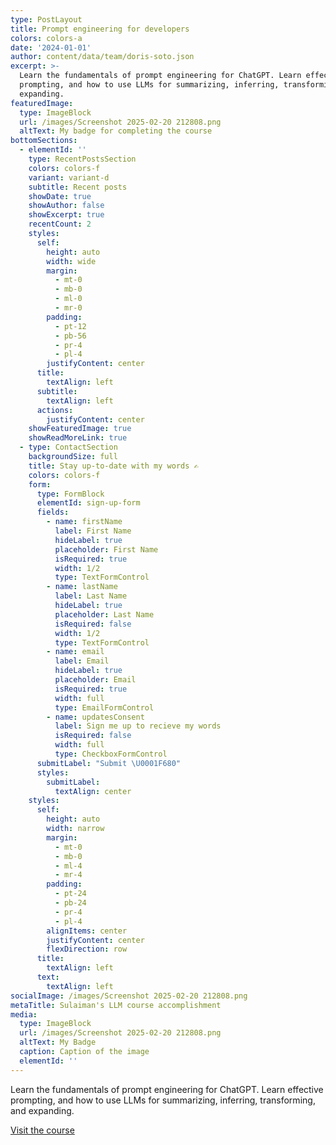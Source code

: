 ```yaml
---
type: PostLayout
title: Prompt engineering for developers
colors: colors-a
date: '2024-01-01'
author: content/data/team/doris-soto.json
excerpt: >-
  Learn the fundamentals of prompt engineering for ChatGPT. Learn effective
  prompting, and how to use LLMs for summarizing, inferring, transforming, and
  expanding.
featuredImage:
  type: ImageBlock
  url: /images/Screenshot 2025-02-20 212808.png
  altText: My badge for completing the course
bottomSections:
  - elementId: ''
    type: RecentPostsSection
    colors: colors-f
    variant: variant-d
    subtitle: Recent posts
    showDate: true
    showAuthor: false
    showExcerpt: true
    recentCount: 2
    styles:
      self:
        height: auto
        width: wide
        margin:
          - mt-0
          - mb-0
          - ml-0
          - mr-0
        padding:
          - pt-12
          - pb-56
          - pr-4
          - pl-4
        justifyContent: center
      title:
        textAlign: left
      subtitle:
        textAlign: left
      actions:
        justifyContent: center
    showFeaturedImage: true
    showReadMoreLink: true
  - type: ContactSection
    backgroundSize: full
    title: Stay up-to-date with my words ✍️
    colors: colors-f
    form:
      type: FormBlock
      elementId: sign-up-form
      fields:
        - name: firstName
          label: First Name
          hideLabel: true
          placeholder: First Name
          isRequired: true
          width: 1/2
          type: TextFormControl
        - name: lastName
          label: Last Name
          hideLabel: true
          placeholder: Last Name
          isRequired: false
          width: 1/2
          type: TextFormControl
        - name: email
          label: Email
          hideLabel: true
          placeholder: Email
          isRequired: true
          width: full
          type: EmailFormControl
        - name: updatesConsent
          label: Sign me up to recieve my words
          isRequired: false
          width: full
          type: CheckboxFormControl
      submitLabel: "Submit \U0001F680"
      styles:
        submitLabel:
          textAlign: center
    styles:
      self:
        height: auto
        width: narrow
        margin:
          - mt-0
          - mb-0
          - ml-4
          - mr-4
        padding:
          - pt-24
          - pb-24
          - pr-4
          - pl-4
        alignItems: center
        justifyContent: center
        flexDirection: row
      title:
        textAlign: left
      text:
        textAlign: left
socialImage: /images/Screenshot 2025-02-20 212808.png
metaTitle: Sulaiman's LLM course accomplishment
media:
  type: ImageBlock
  url: /images/Screenshot 2025-02-20 212808.png
  altText: My Badge
  caption: Caption of the image
  elementId: ''
---
```

Learn the fundamentals of prompt engineering for ChatGPT. Learn effective prompting, and how to use LLMs for summarizing, inferring, transforming, and expanding.

[Visit the course](https://learn.deeplearning.ai/accomplishments/bbab8bdf-6b1e-4396-bfca-32225f381c4d?usp=sharing)
